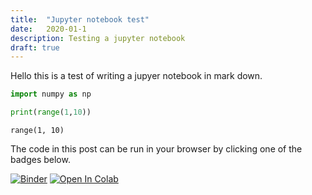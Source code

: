 ```yaml
---
title:  "Jupyter notebook test"
date:   2020-01-1 
description: Testing a jupyter notebook
draft: true
---
```



Hello this is a test of writing a jupyer notebook in mark down.


```python
import numpy as np
```


```python
print(range(1,10))

```

    range(1, 10)

The code in this post can be run in your browser by clicking one of the badges below.

[![Binder](https://mybinder.org/badge_logo.svg#badge)](https://mybinder.org/v2/gh/astrophpeter/astrophpeter.github.io/master?filepath=2020-01-1-jupyter-notebook-test.ipynb) [![Open In Colab](https://colab.research.google.com/assets/colab-badge.svg#badge)](https://colab.research.google.com/github/astrophpeter/astrophpeter.github.io/blob/master/2020-01-1-jupyter-notebook-test.ipynb)
